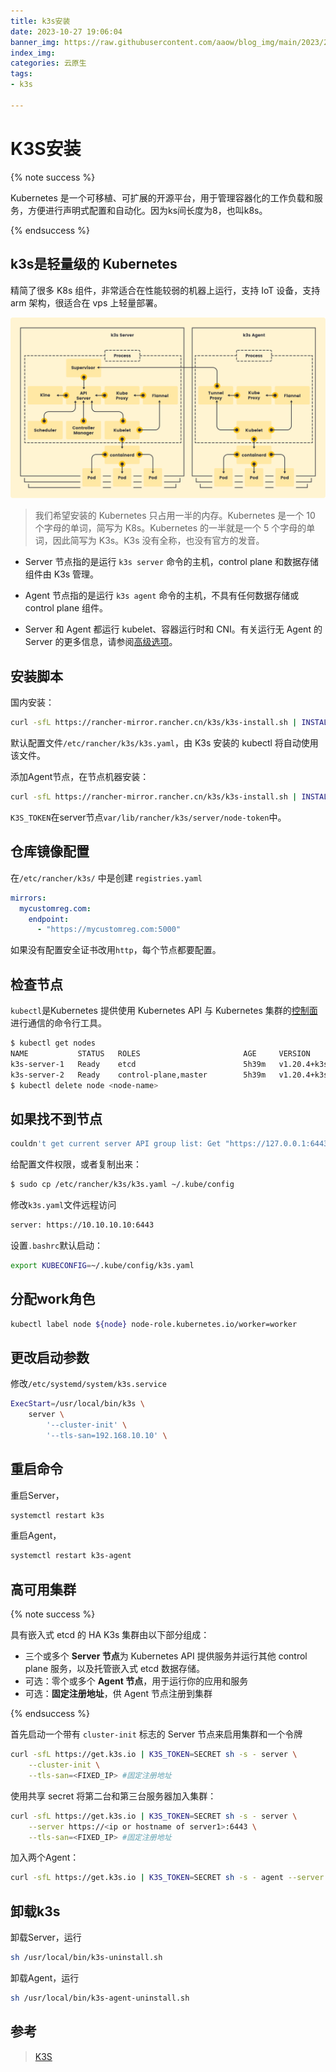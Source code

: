 ```yaml
---
title: k3s安装
date: 2023-10-27 19:06:04
banner_img: https://raw.githubusercontent.com/aaow/blog_img/main/2023/202311060053084.jpg
index_img:
categories: 云原生
tags:
- k3s

---
```


# K3S安装

{% note success %}

Kubernetes 是一个可移植、可扩展的开源平台，用于管理容器化的工作负载和服务，方便进行声明式配置和自动化。因为ks间长度为8，也叫k8s。

{% endsuccess %}

## k3s是轻量级的 Kubernetes

精简了很多 K8s 组件，非常适合在性能较弱的机器上运行，支持 IoT 设备，支持 arm 架构，很适合在 vps 上轻量部署。

![](https://raw.githubusercontent.com/aaow/blog_img/main/2023/202311060048731.svg)

> 我们希望安装的 Kubernetes 只占用一半的内存。Kubernetes 是一个 10 个字母的单词，简写为 K8s。Kubernetes 的一半就是一个 5 个字母的单词，因此简写为 K3s。K3s 没有全称，也没有官方的发音。

- Server 节点指的是运行 `k3s server` 命令的主机，control plane 和数据存储组件由 K3s 管理。

- Agent 节点指的是运行 `k3s agent` 命令的主机，不具有任何数据存储或 control plane 组件。

- Server 和 Agent 都运行 kubelet、容器运行时和 CNI。有关运行无 Agent 的 Server 的更多信息，请参阅[高级选项](https://docs.k3s.io/zh/advanced#运行无-agent-的-server实验性)。

  



## 安装脚本

国内安装：

```bash
curl -sfL https://rancher-mirror.rancher.cn/k3s/k3s-install.sh | INSTALL_K3S_MIRROR=cn sh -
```

默认配置文件`/etc/rancher/k3s/k3s.yaml`，由 K3s 安装的 kubectl 将自动使用该文件。

添加Agent节点，在节点机器安装：

```bash
curl -sfL https://rancher-mirror.rancher.cn/k3s/k3s-install.sh | INSTALL_K3S_MIRROR=cn K3S_URL=https://myserver:6443 K3S_TOKEN=mynodetoken sh -
```

`K3S_TOKEN`在server节点`var/lib/rancher/k3s/server/node-token`中。

## 仓库镜像配置

在`/etc/rancher/k3s/` 中是创建 `registries.yaml`

```yaml
mirrors:
  mycustomreg.com:
    endpoint:
      - "https://mycustomreg.com:5000"
```

如果没有配置安全证书改用`http`，每个节点都要配置。



## 检查节点

`kubectl`是Kubernetes 提供使用 Kubernetes API 与 Kubernetes 集群的[控制面](https://kubernetes.io/zh-cn/docs/reference/glossary/?all=true#term-control-plane)进行通信的命令行工具。

```bash
$ kubectl get nodes
NAME           STATUS   ROLES                       AGE     VERSION
k3s-server-1   Ready    etcd                        5h39m   v1.20.4+k3s1
k3s-server-2   Ready    control-plane,master        5h39m   v1.20.4+k3s1
$ kubectl delete node <node-name>
```

## 如果找不到节点

```bash
couldn't get current server API group list: Get "https://127.0.0.1:6443/api?timeout=32s": tls: failed to verify certificate: x509: certificate signed by unknown authority

```

给配置文件权限，或者复制出来：

```bash
$ sudo cp /etc/rancher/k3s/k3s.yaml ~/.kube/config
```

修改`k3s.yaml`文件远程访问

```bash
server: https://10.10.10.10:6443
```

设置`.bashrc`默认启动：

```bash
export KUBECONFIG=~/.kube/config/k3s.yaml
```

## 分配work角色

```bash
kubectl label node ${node} node-role.kubernetes.io/worker=worker

```



## 更改启动参数

修改`/etc/systemd/system/k3s.service`

```bash
ExecStart=/usr/local/bin/k3s \
    server \
        '--cluster-init' \
        '--tls-san=192.168.10.10' \
```

## 重启命令

重启Server，

```bash
systemctl restart k3s 
```

重启Agent，

```bash
systemctl restart k3s-agent
```



## 高可用集群

{% note success %}

具有嵌入式 etcd 的 HA K3s 集群由以下部分组成：

- 三个或多个 **Server 节点**为 Kubernetes API 提供服务并运行其他 control plane 服务，以及托管嵌入式 etcd 数据存储。
- 可选：零个或多个 **Agent 节点**，用于运行你的应用和服务
- 可选：**固定注册地址**，供 Agent 节点注册到集群

{% endsuccess %}

首先启动一个带有 `cluster-init` 标志的 Server 节点来启用集群和一个令牌

```bash
curl -sfL https://get.k3s.io | K3S_TOKEN=SECRET sh -s - server \
    --cluster-init \
    --tls-san=<FIXED_IP> #固定注册地址
```

使用共享 secret 将第二台和第三台服务器加入集群：

```bash
curl -sfL https://get.k3s.io | K3S_TOKEN=SECRET sh -s - server \
    --server https://<ip or hostname of server1>:6443 \
    --tls-san=<FIXED_IP> #固定注册地址
```

加入两个Agent：

```bash
curl -sfL https://get.k3s.io | K3S_TOKEN=SECRET sh -s - agent --server https://<ip or hostname of server>:6443
```



## 卸载k3s

卸载Server，运行

```bash
sh /usr/local/bin/k3s-uninstall.sh
```

卸载Agent，运行

```bash
sh /usr/local/bin/k3s-agent-uninstall.sh
```

## 参考

> [K3S](https://docs.k3s.io/zh/)
